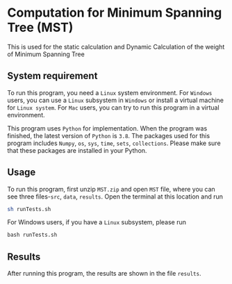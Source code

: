 # Computation for Minimum Spanning Tree (MST)

This is used for the static calculation and Dynamic Calculation of the weight of Minimum Spanning Tree

## System requirement

To run this program, you need a `Linux` system environment. For `Windows` users, you can use a `Linux` subsystem in `Windows` or install a virtual machine for `Linux system`. For `Mac` users, you can try to run this program in a virtual environment.

This program uses `Python` for implementation. When the program was finished, the latest version of `Python` is `3.8`. The packages used for this program includes `Numpy`, `os`, `sys`, `time`, `sets`, `collections`. Please make sure that these packages are installed in your Python.

## Usage

To run this program, first unzip `MST.zip` and open `MST` file, where you can see three files-`src`, `data`, `results`. Open the terminal at this location and run

```bash
sh runTests.sh
```

For Windows users, if you have a `Linux` subsystem, please run

```cmd
bash runTests.sh
```

## Results

After running this program, the results are shown in the file `results`. 
